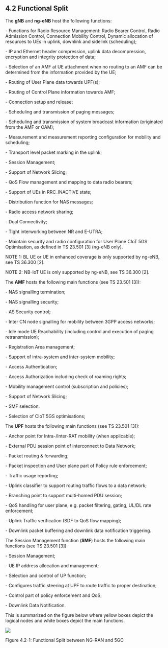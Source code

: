 ## 4.2 Functional Split

The **gNB** and **ng-eNB** host the following functions:

\- Functions for Radio Resource Management: Radio Bearer Control, Radio
Admission Control, Connection Mobility Control, Dynamic allocation of
resources to UEs in uplink, downlink and sidelink (scheduling);

\- IP and Ethernet header compression, uplink data decompression,
encryption and integrity protection of data;

\- Selection of an AMF at UE attachment when no routing to an AMF can be
determined from the information provided by the UE;

\- Routing of User Plane data towards UPF(s);

\- Routing of Control Plane information towards AMF;

\- Connection setup and release;

\- Scheduling and transmission of paging messages;

\- Scheduling and transmission of system broadcast information
(originated from the AMF or OAM);

\- Measurement and measurement reporting configuration for mobility and
scheduling;

\- Transport level packet marking in the uplink;

\- Session Management;

\- Support of Network Slicing;

\- QoS Flow management and mapping to data radio bearers;

\- Support of UEs in RRC_INACTIVE state;

\- Distribution function for NAS messages;

\- Radio access network sharing;

\- Dual Connectivity;

\- Tight interworking between NR and E-UTRA;

\- Maintain security and radio configuration for User Plane CIoT 5GS
Optimisation, as defined in TS 23.501 \[3\] (ng-eNB only).

NOTE 1: BL UE or UE in enhanced coverage is only supported by ng-eNB,
see TS 36.300 \[2\].

NOTE 2: NB-IoT UE is only supported by ng-eNB, see TS 36.300 \[2\].

The **AMF** hosts the following main functions (see TS 23.501 \[3\]):

\- NAS signalling termination;

\- NAS signalling security;

\- AS Security control;

\- Inter CN node signalling for mobility between 3GPP access networks;

\- Idle mode UE Reachability (including control and execution of paging
retransmission);

\- Registration Area management;

\- Support of intra-system and inter-system mobility;

\- Access Authentication;

\- Access Authorization including check of roaming rights;

\- Mobility management control (subscription and policies);

\- Support of Network Slicing;

\- SMF selection.

\- Selection of CIoT 5GS optimisations;

The **UPF** hosts the following main functions (see TS 23.501 \[3\]):

\- Anchor point for Intra-/Inter-RAT mobility (when applicable);

\- External PDU session point of interconnect to Data Network;

\- Packet routing & forwarding;

\- Packet inspection and User plane part of Policy rule enforcement;

\- Traffic usage reporting;

\- Uplink classifier to support routing traffic flows to a data network;

\- Branching point to support multi-homed PDU session;

\- QoS handling for user plane, e.g. packet filtering, gating, UL/DL
rate enforcement;

\- Uplink Traffic verification (SDF to QoS flow mapping);

\- Downlink packet buffering and downlink data notification triggering.

The Session Management function (**SMF**) hosts the following main
functions (see TS 23.501 \[3\]):

\- Session Management;

\- UE IP address allocation and management;

\- Selection and control of UP function;

\- Configures traffic steering at UPF to route traffic to proper
destination;

\- Control part of policy enforcement and QoS;

\- Downlink Data Notification.

This is summarized on the figure below where yellow boxes depict the
logical nodes and white boxes depict the main functions.

![](media/image4.emf)

Figure 4.2-1: Functional Split between NG-RAN and 5GC